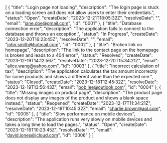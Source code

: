 [
  {
    "title": "Login page not loading",
    "description": "The login page is stuck on a loading screen and does not allow users to enter their credentials.",
    "status": "Open",
    "createDate": "2023-12-21T18:05:32Z",
    "resolveDate": "",
    "email": "jane.doe@gmail.com",
    "id": "0001"
  },
  {
    "title": "Database connection error",
    "description": "The application fails to connect to the database and throws an exception.",
    "status": "In Progress",
    "createDate": "2023-12-20T16:23:45Z",
    "resolveDate": "",
    "email": "john.smith@hotmail.com",
    "id": "0002"
  },
  {
    "title": "Broken link on homepage",
    "description": "The link to the contact page on the homepage is broken and leads to a 404 error.",
    "status": "Resolved",
    "createDate": "2023-12-19T14:12:56Z",
    "resolveDate": "2023-12-20T15:34:21Z",
    "email": "alice.wang@yahoo.com",
    "id": "0003"
  },
  {
    "title": "Incorrect calculation of tax",
    "description": "The application calculates the tax amount incorrectly for some products and shows a different value than the expected one.",
    "status": "Closed",
    "createDate": "2023-12-18T12:45:32Z",
    "resolveDate": "2023-12-19T13:56:43Z",
    "email": "bob.lee@outlook.com",
    "id": "0004"
  },
  {
    "title": "Missing images on product page",
    "description": "The product page does not display any images of the product and shows a blank space instead.",
    "status": "Reopened",
    "createDate": "2023-12-17T11:34:21Z",
    "resolveDate": "2023-12-18T10:45:32Z",
    "email": "charlie.brown@aol.com",
    "id": "0005"
  },
  {
    "title": "Slow performance on mobile devices",
    "description": "The application runs very slowly on mobile devices and takes a long time to load the pages.",
    "status": "Open",
    "createDate": "2023-12-16T10:23:45Z",
    "resolveDate": "",
    "email": "david.jones@icloud.com",
    "id": "0006"
  }
]
